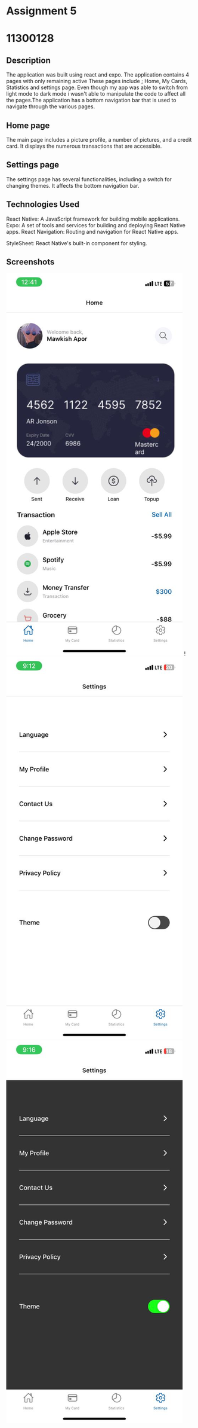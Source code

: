 # Assignment 5
# 11300128
## Description
  The application was built using react and expo. The application contains 4 pages with only remaining active 
  These pages include ; Home, My Cards, Statistics and settings page. Even though my app was able to switch from light mode to dark mode i wasn't able to manipulate the code to affect all the pages.The application has a bottom navigation bar that is used to navigate through the various pages.

## Home page
The main page includes a picture profile, a number of pictures, and a credit card.
It displays the numerous transactions that are accessible.


## Settings page
The settings page has several functionalities, including a switch for changing themes. It affects the bottom navigation bar. 

 ## Technologies Used
React Native: A JavaScript framework for building mobile applications.
Expo: A set of tools and services for building and deploying React Native apps.
React Navigation: Routing and navigation for React Native apps.

StyleSheet: React Native's built-in component for styling.

## Screenshots
![alt text](killer5/assets/homescreen.jpg) !
![alt text](killer5/assets/setting.jpg) ![alt text](<killer5/assets/dark mode.jpg>)